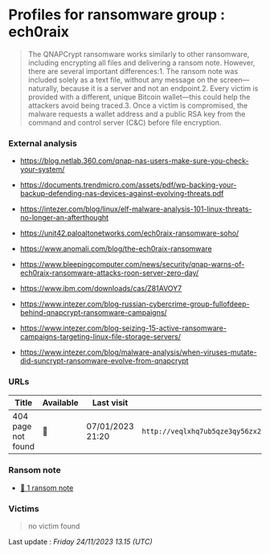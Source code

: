# Profiles for ransomware group : **ech0raix**


> The QNAPCrypt ransomware works similarly to other ransomware, including encrypting all files and delivering a ransom note. However, there are several important differences:1. The ransom note was included solely as a text file, without any message on the screen—naturally, because it is a server and not an endpoint.2. Every victim is provided with a different, unique Bitcoin wallet—this could help the attackers avoid being traced.3. Once a victim is compromised, the malware requests a wallet address and a public RSA key from the command and control server (C&C) before file encryption.

### External analysis
- https://blog.netlab.360.com/qnap-nas-users-make-sure-you-check-your-system/

- https://documents.trendmicro.com/assets/pdf/wp-backing-your-backup-defending-nas-devices-against-evolving-threats.pdf

- https://intezer.com/blog/linux/elf-malware-analysis-101-linux-threats-no-longer-an-afterthought

- https://unit42.paloaltonetworks.com/ech0raix-ransomware-soho/

- https://www.anomali.com/blog/the-ech0raix-ransomware

- https://www.bleepingcomputer.com/news/security/qnap-warns-of-ech0raix-ransomware-attacks-roon-server-zero-day/

- https://www.ibm.com/downloads/cas/Z81AVOY7

- https://www.intezer.com/blog-russian-cybercrime-group-fullofdeep-behind-qnapcrypt-ransomware-campaigns/

- https://www.intezer.com/blog-seizing-15-active-ransomware-campaigns-targeting-linux-file-storage-servers/

- https://www.intezer.com/blog/malware-analysis/when-viruses-mutate-did-suncrypt-ransomware-evolve-from-qnapcrypt

### URLs
| Title | Available | Last visit | fqdn | Screenshot 
|---|---|---|---|---|
| 404 page not found | 🔴 | 07/01/2023 21:20 | `http://veqlxhq7ub5qze3qy56zx2cig2e6tzsgxdspkubwbayqije6oatma6id.onion` | <a href="https://images.ransomware.live/screenshots/veqlxhq7ub5qze3qy56zx2cig2e6tzsgxdspkubwbayqije6oatma6id-onion.png" target=_blank>📸</a> | 


### Ransom note
* [📝 1 ransom note](notes/ech0raix)

### Victims

> no victim found




Last update : _Friday 24/11/2023 13.15 (UTC)_
